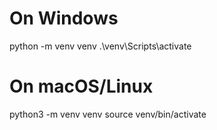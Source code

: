# On Windows
python -m venv venv
.\venv\Scripts\activate

# On macOS/Linux
python3 -m venv venv
source venv/bin/activate